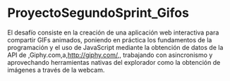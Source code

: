 # ProyectoSegundoSprint_Gifos
 El desafío consiste en la creación de una aplicación web interactiva para compartir GIFs animados, poniendo en práctica los fundamentos de la programación y el uso de JavaScript mediante la obtención de datos de la API de ,Giphy.com,a,http://giphy.com/,, trabajando con asincronismo y aprovechando herramientas nativas del explorador como la obtención de imágenes a través de la webcam.
